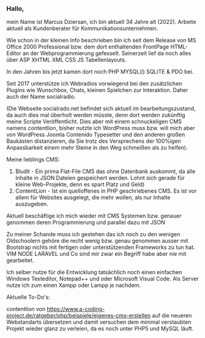 ### Hallo,

mein Name ist Marcus Dziersan,
ich bin aktuell 34 Jahre alt (2022).
Arbeite aktuell als Kundenberater für Kommunikationsunternehmen.

Wie schon in der kleinen Info beschrieben bin ich seit dem Release von MS Office 2000 Professional bzw. dem dort
enthaltenden FrontPage HTML-Editor an der Webprogrammierung gefesselt. 
Seinerzeit lief da noch alles über ASP XHTML XML CSS JS Tabellenlayouts.

In den Jahren bis jetzt kamen dort noch PHP MYSQL(i) SQLITE & PDO bei.

Seit 2017 unterstütze ich Webradios vorwiegend bei den zusätzlichen Plugins wie Wunschbox, Chats, kleinen Spielchen
zur Interaktion. Daher auch der Name socialradio. 

(Die Webseite socialrado.net befindet sich aktuell im bearbeitungszustand, da auch dies mal überholt werden müsste,
denn dort werden zukünftig meine Scripte Veröffentlicht. Dies aber mit einem schnuckeligen CMS namens contentlion,
bisher nutzte ich WordPress muss bzw. will mich aber von WordPress Joomla Contenido Typesetter und den anderen großen
Baukästen distanzieren, da Sie trotz des Versprechens der 100%igen Anpassbarkeit einem mehr Steine in den Weg schmeißen
als zu helfen).

Meine lieblings CMS:
1. Bludit - Ein prima Flat-File CMS das ohne Datenbank auskommt, da alle Inhalte in JSON Dateien gespeichert werden.
   Lohnt sich gerade für kleine Web-Projekte, denn es spart Platz und Geld)
2. ContentLion - Ist ein quelloffenes in PHP geschriebenes CMS. Es ist vor allem für Websites ausgelegt, die mehr wollen,
   als nur Inhalte auszugeben.

Aktuell beschäftige ich mich wieder mit CMS Systemen bzw. genauer genommen deren Programmierung und parallel dazu mit JSON

Zu meiner Schande muss ich gestehen das ich noch zu den wenigen Oldschoolern gehöre die recht wenig bzw. genau genommen
ausser mit Bootstrap nichts mit fertigen oder unterstützenden Frameworks zu tun hat. VIM NODE LARAVEL und Co sind mir
zwar ein Begriff habe aber nie mit gearbeitet.

Ich selber nutze für die Entwicklung tatsächlich noch einen einfachen Windows Texteditor, Notepad++ und oder Microsoft Visual Code.
Als Server nutze ich zum einen Xampp oder Lampp je nachdem.

Aktuelle To-Do's:

contentlion von https://www.a-coding-project.de/ratgeber/php/beispiele/eigenes-cms-erstellen
auf die neueren Webstandarts übersetzen und damit versuchen dem minimal verstaubten Projekt wieder glanz zu verleien, da es noch unter
PHP5 und MySQL läuft.
